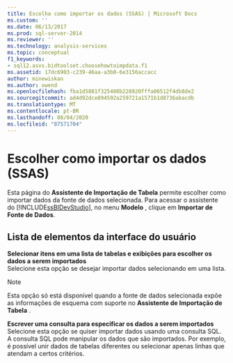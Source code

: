 ```yaml
---
title: Escolha como importar os dados (SSAS) | Microsoft Docs
ms.custom: ''
ms.date: 06/13/2017
ms.prod: sql-server-2014
ms.reviewer: ''
ms.technology: analysis-services
ms.topic: conceptual
f1_keywords:
- sql12.asvs.bidtoolset.choosehowtoimpdata.f1
ms.assetid: 17dc6903-c239-46aa-a3b0-6e3156accacc
author: minewiskan
ms.author: owend
ms.openlocfilehash: fba1d5801f325400b228920fffa06512f4db8de2
ms.sourcegitcommit: ad4d92dce894592a259721a1571b1d8736abacdb
ms.translationtype: MT
ms.contentlocale: pt-BR
ms.lasthandoff: 08/04/2020
ms.locfileid: "87571704"
---
```

# <a name="choose-how-to-import-the-data-ssas"></a>Escolher como importar os dados (SSAS)
  Esta página do **Assistente de Importação de Tabela** permite escolher como importar dados da fonte de dados selecionada. Para acessar o assistente do [!INCLUDE[ssBIDevStudio](../includes/ssbidevstudio-md.md)], no menu **Modelo** , clique em **Importar de Fonte de Dados**.  
  
## <a name="ui-element-list"></a>Lista de elementos da interface do usuário  
 **Selecionar itens em uma lista de tabelas e exibições para escolher os dados a serem importados**  
 Selecione esta opção se desejar importar dados selecionando em uma lista.  
  
> [!NOTE]  
>  Esta opção só está disponível quando a fonte de dados selecionada expõe as informações de esquema com suporte no **Assistente de Importação de Tabela** .  
  
 **Escrever uma consulta para especificar os dados a serem importados**  
 Selecione esta opção se quiser importar dados usando uma consulta SQL. A consulta SQL pode manipular os dados que são importados. Por exemplo, é possível unir dados de tabelas diferentes ou selecionar apenas linhas que atendam a certos critérios.  
  
  
